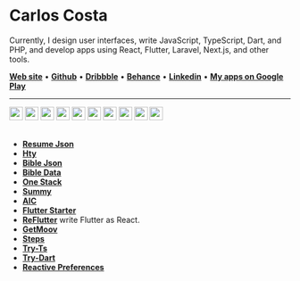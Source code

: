 # Carlos Costa
Currently, I design user interfaces, write JavaScript, TypeScript, Dart, and PHP, and develop apps using React, Flutter, Laravel, Next.js, and other tools.

[**Web site**](https://www.carlosnc.com.br/) • [**Github**](https://github.com/carllosnc) • [**Dribbble**](https://dribbble.com/carllosnc) • [**Behance**](https://www.behance.net/carllosnc) • [**Linkedin**](https://www.linkedin.com/in/carlos-costa-340a61207/) • [**My apps on Google Play**](https://play.google.com/store/apps/developer?id=Carlos+NC&hl=pt_BR&gl=US)

---

<div>
  <img style="text-align: right" width="24" src="https://cdn.jsdelivr.net/gh/devicons/devicon@latest/icons/typescript/typescript-plain.svg" />
  <img style="text-align: right" width="24" src="https://cdn.jsdelivr.net/gh/devicons/devicon@latest/icons/javascript/javascript-original.svg" />
  <img style="text-align: right" width="24" src="https://cdn.jsdelivr.net/gh/devicons/devicon@latest/icons/php/php-original.svg" />
  <img style="text-align: right" width="24" src="https://cdn.jsdelivr.net/gh/devicons/devicon@latest/icons/laravel/laravel-original.svg" />
  <img style="text-align: right" width="24" src="https://cdn.jsdelivr.net/gh/devicons/devicon@latest/icons/dart/dart-original.svg" />
  <img style="text-align: right" width="24" src="https://cdn.jsdelivr.net/gh/devicons/devicon@latest/icons/react/react-original.svg" />
  <img style="text-align: right" width="24" src="https://cdn.jsdelivr.net/gh/devicons/devicon@latest/icons/flutter/flutter-original.svg" />
  <img style="text-align: right" width="24" src="https://cdn.jsdelivr.net/gh/devicons/devicon@latest/icons/svelte/svelte-original.svg" />
  <img style="text-align: right" width="24" src="https://cdn.jsdelivr.net/gh/devicons/devicon@latest/icons/vuejs/vuejs-original.svg" />
  <img style="text-align: right" width="24" src="https://cdn.jsdelivr.net/gh/devicons/devicon@latest/icons/figma/figma-original.svg" />
</div>

<br/>

- [**Resume Json**](https://github.com/carllosnc/resume-json)
- [**Hty**](https://github.com/carllosnc/hty)
- [**Bible Json**](https://github.com/carllosnc/bible_json)
- [**Bible Data**](https://github.com/carllosnc/bible-data)
- [**One Stack**](https://github.com/carllosnc/one-stack)
- [**Summy**](https://github.com/carllosnc/summy)
- [**AIC**](https://github.com/carllosnc/aic)
- [**Flutter Starter**](https://github.com/carllosnc/flutter_starter)
- [**ReFlutter**](https://github.com/carllosnc/reflutter) write Flutter as React.
- [**GetMoov**](https://github.com/carllosnc/getmoov)
- [**Steps**](https://github.com/carllosnc/steps)
- [**Try-Ts**](https://github.com/carllosnc/try-ts)
- [**Try-Dart**](https://github.com/carllosnc/try-dart)
- [**Reactive Preferences**](https://github.com/carllosnc/reactive_preferences)
